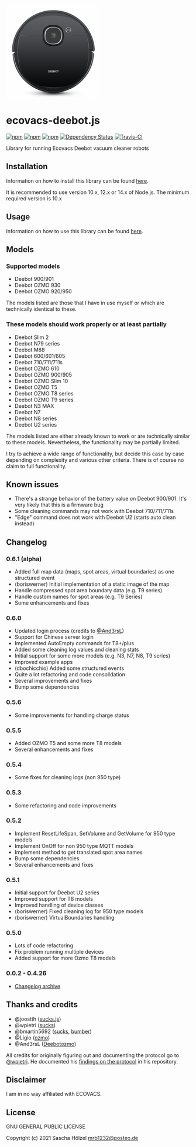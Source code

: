 ![Logo](ecovacs-deebot.png)

# ecovacs-deebot.js

[![npm](http://img.shields.io/npm/v/ecovacs-deebot.svg)](https://www.npmjs.com/package/ecovacs-deebot)
[![npm](https://img.shields.io/npm/dm/ecovacs-deebot.svg)](https://www.npmjs.com/package/ecovacs-deebot)
[![npm](https://img.shields.io/npm/dt/ecovacs-deebot.svg)](https://www.npmjs.com/package/ecovacs-deebot)
[![Dependency Status](https://img.shields.io/david/mrbungle64/ecovacs-deebot.js.svg)](https://david-dm.org/mrbungle64/ecovacs-deebot.js)
[![Travis-CI](https://travis-ci.org/mrbungle64/ecovacs-deebot.js.svg?branch=master)](https://travis-ci.org/mrbungle64/ecovacs-deebot.js)

Library for running Ecovacs Deebot vacuum cleaner robots

## Installation

Information on how to install this library can be found [here](https://github.com/mrbungle64/ecovacs-deebot.js/wiki/Installation).

It is recommended to use version 10.x, 12.x or 14.x of Node.js. The minimum required version is 10.x

## Usage

Information on how to use this library can be found [here](https://github.com/mrbungle64/ecovacs-deebot.js/wiki/Usage).

## Models

### Supported models

* Deebot 900/901
* Deebot OZMO 930
* Deebot OZMO 920/950

The models listed are those that I have in use myself or which are technically identical to these.

### These models should work properly or at least partially

* Deebot Slim 2
* Deebot N79 series
* Deebot M88
* Deebot 600/601/605
* Deebot 710/711/711s
* Deebot OZMO 610
* Deebot OZMO 900/905
* Deebot OZMO Slim 10
* Deebot OZMO T5
* Deebot OZMO T8 series
* Deebot OZMO T9 series
* Deebot N3 MAX
* Deebot N7
* Deebot N8 series
* Deebot U2 series

The models listed are either already known to work or are technically similar to these models.
Nevertheless, the functionality may be partially limited.

I try to achieve a wide range of functionality, but decide this case by case depending on complexity and various other criteria.
There is of course no claim to full functionality.

## Known issues

* There's a strange behavior of the battery value on Deebot 900/901. It's very likely that this is a firmware bug
* Some cleaning commands may not work with Deebot 710/711/711s
* "Edge" command does not work with Deebot U2 (starts auto clean instead)

## Changelog

### 0.6.1 (alpha)
* Added full map data (maps, spot areas, virtual boundaries) as one structured event
* (boriswerner) Initial implementation of a static image of the map
* Handle compressed spot area boundary data (e.g. T9 series)
* Handle custom names for spot areas (e.g. T9 Series)
* Some enhancements and fixes

### 0.6.0
* Updated login process (credits to [@And3rsL](https://github.com/And3rsL))
* Support for Chinese server login
* Implemented AutoEmpty commands for T8+/plus
* Added some cleaning log values and cleaning stats
* Initial support for some more models (e.g. N3, N7, N8, T9 series)
* Improved example apps
* (dbochicchio) Added some structured events
* Quite a lot refactoring and code consolidation
* Several improvements and fixes
* Bump some dependencies

### 0.5.6
* Some improvements for handling charge status

### 0.5.5
* Added OZMO T5 and some more T8 models
* Several enhancements and fixes

### 0.5.4
* Some fixes for cleaning logs (non 950 type)

### 0.5.3
* Some refactoring and code improvements

### 0.5.2
* Implement ResetLifeSpan, SetVolume and GetVolume for 950 type models
* Implement OnOff for non 950 type MQTT models
* Implement method to get translated spot area names
* Bump some dependencies
* Several enhancements and fixes

### 0.5.1
* Initial support for Deebot U2 series
* Improved support for T8 models
* Improved handling of device classes
* (boriswerner) Fixed cleaning log for 950 type models
* (boriswerner) VirtualBoundaries handling

### 0.5.0
* Lots of code refactoring
* Fix problem running multiple devices
* Added support for more Ozmo T8 models

### 0.0.2 - 0.4.26
* [Changelog archive](https://github.com/mrbungle64/ecovacs-deebot.js/wiki/Changelog-(archive))

## Thanks and credits

* @joostth ([sucks.js](https://github.com/joostth/sucks.js))
* @wpietri ([sucks](https://github.com/wpietri/sucks))
* @bmartin5692 ([sucks](https://github.com/bmartin5692/sucks), [bumber](https://github.com/bmartin5692/bumper))
* @Ligio ([ozmo](https://github.com/Ligio/ozmo))
* @And3rsL ([Deebotozmo](https://github.com/And3rsL/Deebotozmo))

All credits for originally figuring out and documenting the protocol go to [@wpietri](https://github.com/wpietri).
He documented his [findings on the protocol](http://github.com/wpietri/sucks/blob/master/protocol.md) in his repository.

## Disclaimer

I am in no way affiliated with ECOVACS.

## License

GNU GENERAL PUBLIC LICENSE

Copyright (c) 2021 Sascha Hölzel <mrb1232@posteo.de>
